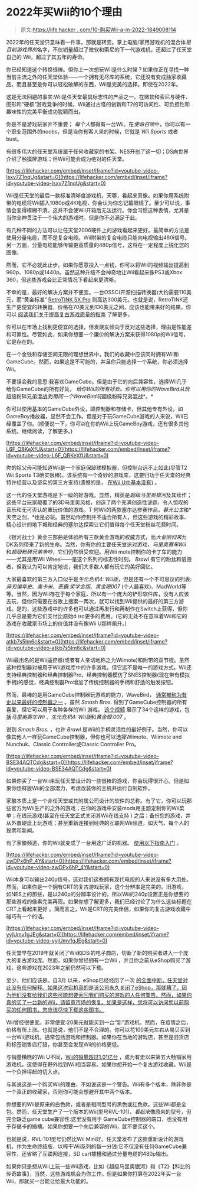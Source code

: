 # 2022年买Wii的10个理由

> 原文:[https://life hacker . com/10-购买Wii-a-in-2022-1849008114](https://lifehacker.com/10-reasons-to-buy-a-wii-in-2022-1849008114)

2022年的任天堂只意味着一件事，那就是转变。掌上电脑/家用游戏机的混合体*是目前游戏界的*名字，不仅销量超过了微软和索尼的下一代游戏机，还超过了任天堂自己的 Wii，超过了其五年的寿命。

你已经知道这个转换很棒。但你上一次想玩Wii是什么时候？如果你正在寻找一种当前主流之外的任天堂体验——一个拥有无尽库的系统，它还没有变成独家收藏品，而且甚至是你可以轻松破解的东西，Wii是完美的选择。即使在2022年。

这是无法回避的事实:Wii是任天堂最具标志性的产品之一。在微软和索尼与硬件、图形和“硬核”游戏竞争的时候，Wii通过古怪的创新和T2的可访问性、可负担性和趣味性的完美平衡成功脱颖而出。

你是不是游戏玩家并不重要； *每个人*都得有一台Wii。在*使命召唤*中，你可以有一个职业范围外的noobs，但是当你有客人来的时候，它就是 *Wii Sports* 或者bust。

有很多伟大的任天堂系统属于任何收藏家的书架。NES开创了这一切；DS向世界介绍了触摸屏游戏；但Wii可能会成为绝对的任天堂。

 [https://lifehacker.com/embed/inset/iframe?id=youtube-video-lsxv7Z1nqUg&start=0](https://lifehacker.com/embed/inset/iframe?id=youtube-video-lsxv7Z1nqUg&start=0) 

Wii是任天堂的最后一款标准清晰度游戏机，天哪，看起来真像。如果你用系统附带的电缆将Wii插入1080p或4K电视，你会认为你忘记戴眼镜了。至少可以说，事情会变得模糊不清。这并不会使Wii开箱后无法运行。你会习惯这种表情，尤其是当你全神贯注于一个伟大的游戏时。但是你不必满足于此。

有几种不同的方法可以让任天堂2006硬件上的游戏看起来更好。最简单的方法是使用分量电缆，而不是复合电缆。Wii附带的复合电缆只能向电视输出480i信号。另一方面，分量电缆能够传输更高质量的480p信号，这将在一定程度上锐化您的图像。

然而，它不必就此止步。如果你愿意投入一点钱，你可以将Wii的视频输出提高到960p、1080p或1440p。虽然这种升级不会神奇地让Wii看起来像PS3或Xbox 360，但这些游戏会比正常情况下看起来更清晰。

不幸的是，最好的解决方案并不便宜。一台OSSC(开源扫描转换器)大约需要110美元，而“黄金标准” [RetroTINK 5X Pro](https://www.retrotink.com/product-page/5x-pro) 则高达300美元。也就是说，RetroTINK还生产更便宜的转换器，价格在70美元到130美元之间，应该也能带来好的结果。你可以 [阅读我们关于提高复古游戏质量的指南](https://lifehacker.com/how-to-make-your-retro-console-games-look-better-on-a-m-1847855422) 了解更多。

你可以在市场上找到更便宜的选择，但发烧友倾向于反对这些选择，理由是性能差和可靠性。尽管如此，如果你想要一个廉价的解决方案来获得1080p的Wii信号，它是存在的。

在一个金钱和存储空间无限的理想世界中，我们的收藏中应该同时拥有Wii和GameCube。然而，如果这是不可能的，并且你只能选择一个系统，你必须选择Wii。

不要误会我的意思:我喜欢GameCube。但是由于它的向后兼容性，选择Wii几乎给你GameCube的所有好处， *给你Wii的所有好处。你可以用你的WaveBird从玩*超级粉碎兄弟混战*到用同一个WaveBird玩*超级粉碎兄弟混战*。*

你可以使用基本的GameCube外设，即控制器和存储卡，但其他专有外设，如GameBoy播放器，显然不会工作。但是对于玩GameCube游戏的人来说，Wii已经覆盖了你。(顺便说一下，你*可以*在你的Wii上玩GameBoy游戏，还有很多其他系统。继续阅读，了解更多。)

 [https://lifehacker.com/embed/inset/iframe?id=youtube-video-L6F_QBKeXfU&start=0](https://lifehacker.com/embed/inset/iframe?id=youtube-video-L6F_QBKeXfU&start=0) 

你的祖父母可能知道Wii是一个家庭保龄球模拟器，但控制台远不止如此(尽管T2 Wii Sports T3确实很棒)。该系统有一个奇妙的游戏库，这要归功于任天堂的经典特许经营以及坚实的第三方支持(遗憾的是， [在Wii U中基本没有)](https://lifehacker.com/12-reasons-you-should-buy-a-wii-u-in-2022-1848386769) 。

这一代的任天堂游戏是下一级的好游戏。显然，精英是*超级马里奥银河*及其续作；这些平台玩家颠覆了的3D马里奥风格，创造了两个充满创造性谜题、令人惊叹的音乐和无可否认的重玩价值的游戏。T 何Wii的两款塞尔达参赛作品，*暮光公主*和*天空之剑，*也是必玩。虽然动作控制并不适合所有人，但这些游戏的精彩故事、精心设计的地下城和经典的塞尔达探索让它们值得每个任天堂粉丝花费时间。

《银河战士》黄金三部曲是体验所有三款黄金游戏的权威方式，而*大金刚归来*为DK系列带来了新的生命。当然，你有你的主要任天堂派对游戏，*马里奥赛车Wii* 和*超级粉碎兄弟争吵*，它们仍然很受欢迎。用Wii mote控制你的卡丁车的能力——尤其是用Wii Wheel——是这个系列的标志性时刻。 *Brawl* 有它的粉丝和诋毁者，但我认为可以肯定地说，我们大多数人都有玩它的美好回忆。

大家最喜欢的第三方入口似乎是*生化危机4: Wii版*，但是还有一个不可思议的列表:*异刃编年史*、*奥卡米*、*恶霸:奖学金版*、*黄金眼007* (个人最喜欢)、MadWorld等等。当然，因为Wii存在于每个家庭，所以有一个庞大的铲形软件库，没有人应该去玩，但你只需要在谷歌上搜索一两次，就可以找到Wii提供的最好的第三方游戏。是的，这些游戏中的许多也可以通过再发行和再制作在Switch上获得，但你几乎总是要为它们支付比原始d isc更多的费用。(它的无处不在意味着Wii和它的游戏在收藏家市场上的价值并没有像Wii U那样飙升。)

 [https://lifehacker.com/embed/inset/iframe?id=youtube-video-atkb7s5Im6c&start=0](https://lifehacker.com/embed/inset/iframe?id=youtube-video-atkb7s5Im6c&start=0) 

Wii最出名的是Wii遥控器(或者有人亲切地称之为Wiimote)和附带的双节棍。虽然这种控制器对被用于Wii游戏库中的许多游戏，但它远不是唯一的游戏方式。Wii还支持经典控制器和经典控制器Pro，经典控制器模仿了SNES控制器(现在带有模拟手柄)的感觉，经典控制器Pro增加了传统控制器的手柄和舒适的触发按钮。

然而，最棒的是用GameCube控制器玩游戏的能力，WaveBird， [通常被称为有史以来最好的控制器之一](https://www.reddit.com/r/gaming/comments/2xw2b7/gamecube_wavebird_was_the_best_controller_ever/) 。虽然 *Smash Bros.* 得到了GameCube控制器的所有喜爱，但它可以用于各种各样的Wii 游戏。 [这个视频](https://www.youtube.com/watch?v=atkb7s5Im6c) 展示了34个这样的游戏，包括*马里奥赛车Wii* 、*生化危机4: Wii版*和*黄金眼:007* 。

说到 *Smash Bros.* ，也许 *Brawl* 是Wii的手柄灵活性的最好例子。当然，你可以像其他人一样玩GameCube控制器，但你也可以选择Wiimote、Wiimote and Nunchuk、Classic Controller或Classic Controller Pro。

 [https://lifehacker.com/embed/inset/iframe?id=youtube-video-BSE34AQTCdg&start=0](https://lifehacker.com/embed/inset/iframe?id=youtube-video-BSE34AQTCdg&start=0) 

如果你买了一台Wii来玩任天堂设计的一些很棒的游戏，你会玩得很开心。但是如果你想释放Wii的全部潜力，考虑改装你的主机并运行自制软件。

家酿本质上是一个非任天堂或其附属公司设计的软件的总称。有了它，你可以玩那些官方为Wii生产的之外的游戏；在你的游戏中安装mods用主题定制你的Wii菜单；在线玩游戏(甚至在任天堂正式关闭其Wii在线支持 ) 之后；备份您的游戏，并从外置硬盘上玩游戏；甚至重新连接到经典的互联网Wii频道，如天气、每个人的投票和新闻。

有了家酿频道，你的Wii就变成了一台用途广泛的机器。 [使用以下指南入门](https://wii.guide/) 。

 [https://lifehacker.com/embed/inset/iframe?id=youtube-video-zwDPx6hP_4Y&start=0](https://lifehacker.com/embed/inset/iframe?id=youtube-video-zwDPx6hP_4Y&start=0) 

Wii本身可以输出240p信号，这对我们这些拥有现代电视的人来说没有多大用处。然而，如果你是一个拥有CRT的复古游戏玩家，这个分辨率是完美的。旧游戏，如NES上的那些，是以240p的分辨率设计的，所以Wii的240p设置正是你想要的那些游戏的像素完美再现。如果你想了解更多，我们已经讨论了为什么这些标题在CRT上看起来更好 。简而言之，Wii是CRT的完美伴侣，如果你的复古游戏收藏中碰巧有一个的话。

 [https://lifehacker.com/embed/inset/iframe?id=youtube-video-yyjUmv1gJEg&start=0](https://lifehacker.com/embed/inset/iframe?id=youtube-video-yyjUmv1gJEg&start=0) 

任天堂早在2019年就关闭了Wii和DSi的电子商店，切断了新的购买者进入一个庞大的复古游戏库。然而，如果你曾经拥有一台Wii ，并且你之前从eShop购买了游戏，这些游戏在2023年之前仍然可以下载。

至少，他们应该是。自3月 以来，eShop已经经历了一次 [的全面中断，任天堂对此没有任何解释。如果这次宕机真的是该公司永久关闭了eShop，那就糟了，因为他们没有给我们这些可能想要索回我们购买的游戏的人任何警告。然而，如果你真的买了一台新的Wii，请留意市场的恢复。如果是这样，您将可以访问您以前购买的任何图书，您应该尽快下载这些图书。](https://kotaku.com/wii-3ds-nintendo-shop-stores-down-servers-closed-2022-1848678116)

Wii曾经很便宜。非常便宜:20美元就能买到一台“新”游戏机。然而，在疫情之后，价格有所上涨。也就是说，他们不是不合理的。你可以花100美元左右从易贝买到一台Wii游戏机，通常包括游戏和控制器。如果你在当地的游戏店，甚至是旧货店和标签销售店打猎，你甚至会发现Wii的价格更低。

与销量糟糕的Wii U不同，[Wii的销量超过1.01亿台](https://en.wikipedia.org/wiki/List_of_best-selling_game_consoles) ，成为有史以来第五大畅销家用游戏机，这使得在野外找到Wii相当容易。如果你想开始一个复古游戏收藏，Wii是一个负担得起的切入点。

与其说这是一个购买Wii的理由，不如说这是一个警告。Wii有多个版本，除非你是一个真正的收藏家，否则你可能会想避开其中两个版本。

你想要的Wii是原来的白色款，或者是相同型号的黑色或红色款。这些Wii都是全包。然而，任天堂生产了一个版本的Wii(型号RVL-101)，*看起来*像原来的型号，但完全缺乏game cube兼容性:这里没有用于 GameCube控制器的端口，也没有用于存储卡的插槽。如果你想要一个向后兼容的Wii，就不要买这个。

也就是说，RVL-101型号仍然比Wii Mini好。任天堂发布了这款重新设计的游戏机，作为生命终结版，以榨干Wii系列的每一分钱:它不仅没有任何GameCube兼容性，还省略了互联网连接，SD cart插槽和通过分量电缆的480p输出。

如果你只是想从Wii上玩一些Wii游戏，比如《超级马里奥银河》和《T2》【科比的传奇故事】，当然，这些游戏机会为你工作。但是如果你打算在2022年买一台Wii，那就买一台能让给最大功能的。